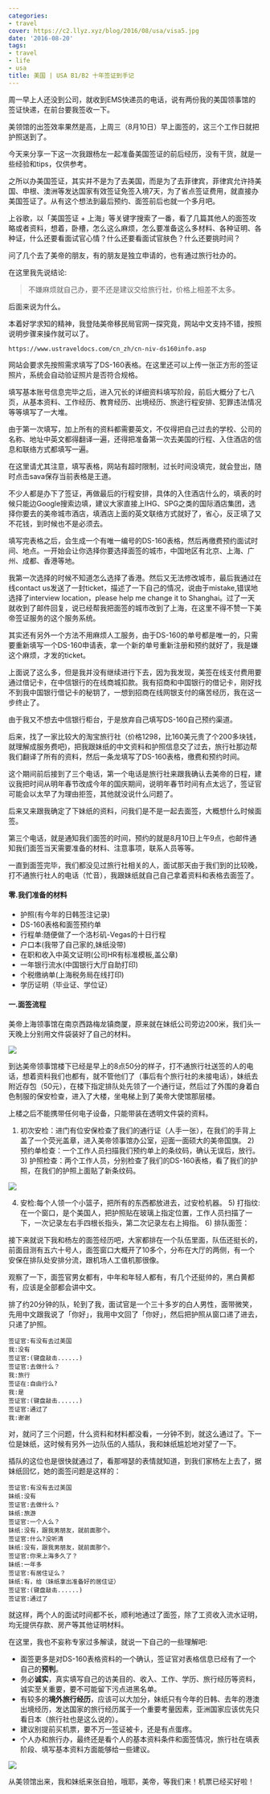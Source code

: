 ```yaml
---
categories:
- travel
cover: https://c2.llyz.xyz/blog/2016/08/usa/visa5.jpg
date: '2016-08-20'
tags:
- travel
- life
- usa
title: 美国 | USA B1/B2 十年签证到手记
---
```


周一早上人还没到公司，就收到EMS快递员的电话，说有两份我的美国领事馆的签证快递，在前台要我签收一下。

美领馆的出签效率果然是高，上周三（8月10日）早上面签的，这三个工作日就把护照送到了。

今天来分享一下这一次我跟杨左一起准备美国签证的前后经历，没有干货，就是一些经验和tips，仅供参考。

之所以办美国签证，其实并不是为了去美国，而是为了去菲律宾，菲律宾允许持美国、申根、澳洲等发达国家有效签证免签入境7天，为了省点签证费用，就直接办美国签证了。从有这个想法到最后预约、面签前后也就一个多月吧。

上谷歌，以「美国签证 + 上海」等关键字搜索了一番，看了几篇其他人的面签攻略或者资料，想着，卧槽，怎么这么麻烦，怎么要准备这么多材料、各种证明、各种证，什么还要看面试官心情？什么还要看面试官肤色？什么还要挑时间？

问了几个去了美帝的朋友，有的朋友是独立申请的，也有通过旅行社办的。

在这里我先说结论:

> 不嫌麻烦就自己办，要不还是建议交给旅行社，价格上相差不太多。

后面来说为什么。

本着好学求知的精神，我登陆美帝移民局官网一探究竟，网站中文支持不错，按照说明步骤来操作就可以了。

```
https://www.ustraveldocs.com/cn_zh/cn-niv-ds160info.asp
```

网站会要求先按照需求填写了DS-160表格。在这里还可以上传一张正方形的签证照片，系统会自动验证照片是否符合规格。

填写基本账号信息完毕之后，进入冗长的详细资料填写阶段，前后大概分了七八页，从基本资料、工作经历、教育经历、出境经历、旅途行程安排、犯罪违法情况等等填写了一大堆。

由于第一次填写，加上所有的资料都需要英文，不仅得把自己过去的学校、公司的名称、地址中英文都得翻译一遍，还得把准备第一次去美国的行程、入住酒店的信息和联络方式都填写一遍。

在这里请尤其注意，填写表格，网站有超时限制，过长时间没填完，就会登出，随时点击sava保存当前表格是王道。

不少人都是办下了签证，再做最后的行程安排，具体的入住酒店什么的，填表的时候只能边Google搜索边填，建议大家直接上IHG、SPG之类的国际酒店集团，选择你要去的美帝城市酒店，填酒店上面的英文联络方式就好了，省心，反正填了又不花钱，到时候也不是必须去。

填写完表格之后，会生成一个有唯一编号的DS-160表格，然后再缴费预约面试时间、地点。一开始会让你选择你要选择面签的城市，中国地区有北京、上海、广州、成都、香港等地。

我第一次选择的时候不知道怎么选择了香港。然后又无法修改城市，最后我通过在线contact us发送了一封ticket，描述了一下自己的情况，说由于mistake,错误地选择了interview location，please help me change it to Shanghai。过了一天就收到了邮件回复，说已经帮我把面签的城市改到了上海，在这里不得不赞一下美帝签证服务的这个服务系统。

其实还有另外一个方法不用麻烦人工服务，由于DS-160的单号都是唯一的，只需要重新填写一个DS-160申请表，拿一个新的单号重新注册和预约就好了，我是嫌这个麻烦，才发的ticket。

上面说了这么多，但是我并没有继续进行下去，因为我发现，美签在线支付费用要通过借记卡，在中信银行的在线商城扣款。我有招商和中国银行的借记卡，刚好找不到我中国银行借记卡的秘钥了，一想到招商在线网银支付的痛苦经历，我在这一步终止了。

由于我又不想去中信银行柜台，于是放弃自己填写DS-160自己预约渠道。

后来，找了一家比较大的淘宝旅行社（价格1298，比160美元贵了个200多块钱，就理解成服务费吧)，把我跟妹纸的中文资料和护照信息交了过去，旅行社那边帮我们翻译了所有的资料，然后一条龙填写了DS-160表格，缴费和预约时间。

这个期间前后接到了三个电话，第一个电话是旅行社来跟我确认去美帝的日程，建议我把时间从明年春节改成今年的国庆期间，说明年春节时间有点太远了，签证官可能会以太早了为理由拒签，其他就没说什么问题了。

后来又来跟我确定了下妹纸的资料，问我们是不是一起去面签，大概想什么时候面签。

第三个电话，就是通知我们面签的时间，预约的就是8月10日上午9点，也邮件通知我们面签当天需要准备的材料、注意事项，联系人员等等。

一直到面签完毕，我们都没见过旅行社相关的人，面试那天由于我们到的比较晚，打不通旅行社人的电话（忙音），我跟妹纸就自己自己拿着资料和表格去面签了。

#### 零.我们准备的材料

- 护照(有今年的日韩签注记录)
- DS-160表格和面签预约单
- 行程单:随便做了一个洛杉矶-Vegas的十日行程
- 户口本(我带了自己家的,妹纸没带)
- 在职和收入中英文证明(公司HR有标准模板,盖公章)
- 一年银行流水(中国银行大厅自助打印)
- 个税缴纳单(上海税务局在线打印)
- 学历证明（毕业证、学位证）

#### 一.面签流程

美帝上海领事馆在南京西路梅龙镇商厦，原来就在妹纸公司旁边200米，我们头一天晚上分别用文件袋装好了自己的材料。

![](https://c2.llyz.xyz/blog/2016/08/usa/visa5.jpg)

到达美帝领事馆楼下已经是早上的8点50分的样子，打不通旅行社送签的人的电话，想着资料我们也都有，就不管他们了（事后有个旅行社的未接电话），妹纸去附近存包（50元），在楼下指定排队处先领了一个通行证，然后过了外围的身着白色制服的保安检查，进入了大楼，坐电梯上到了美帝大使馆那层楼。

上楼之后不能携带任何电子设备，只能带装在透明文件袋的资料。

1) 初次安检：进门有位安保检查了我们的通行证（人手一张），在我们的手背上盖了一个荧光盖章，进入美帝领事馆办公室，迎面一面硕大的美帝国旗。 2) 预约单检查：一个工作人员扫描我们预约单上的条纹码，确认无误后，放行。 3) 护照检查：两个工作人员，分别检查了我们的DS-160表格，看了我们的护照，在我们的护照上面贴了新条纹码。

![](https://c2.llyz.xyz/blog/2016/08/usa/visa10.jpg)

4) 安检:每个人领一个小篮子，把所有的东西都放进去，过安检机器。 5) 打指纹:在一个窗口，是个美国人，把护照贴在玻璃上指定位置，工作人员扫描了一下，一次记录左右手四根长指头，第二次记录左右上拇指。 6) 排队面签：

接下来就说下我和杨左的面签经历吧，大家都排在一个队伍里面，队伍还挺长的，前面目测有五六十号人，面签窗口大概开了10多个，分布在大厅的两侧，有一个安保在排队处安排分流，跟机场人工值机那很像。

观察了一下，面签官男女都有，中年和年轻人都有，有几个还挺帅的，黑白黄都有，应该是全部都会讲中文。

排了约20分钟的队，轮到了我，面试官是一个三十多岁的白人男性，面带微笑，先用中文跟我说了「你好」，我用中文回了「你好」，然后把护照从窗口递了进去，只递了护照。

```
签证官:有没有去过美国
我:没有
签证官:(键盘敲击......)
签证官:去做什么？
我:旅行
签证在:自由行么?
我:是
签证官:(键盘敲击......)
签证官:通过了
我:谢谢
```

对，就问了三个问题，什么资料和材料都没看，一分钟不到，就这么通过了。下一位是妹纸，这时候有另外一边队伍的人插队，我和妹纸尴尬地对望了一下。

插队的这位也是很快就通过了，看那嘚瑟的表情就知道，到我们家杨左上去了，据妹纸回忆，她的面签问题是这样的：

```
签证官:有没有去过美国
妹纸:没有
签证官:去做什么？
妹纸:旅游
签证官:一个人么？
妹纸:没有，跟我男朋友，就前面那个。
签证官:什么?没听清
妹纸:没有，跟我男朋友，就前面那个。
签证官:你来上海多久了？
妹纸:一年多
签证官:有居住证么？
妹纸:有，给（妹纸拿出准备好的居住证）
签证官:(键盘敲击......)
签证官:通过了
```

就这样，两个人的面试时间都不长，顺利地通过了面签，除了工资收入流水证明，均无提供存款、房产等其他证明材料。

在这里，我也不妄称专家过多解读，就说一下自己的一些理解吧:

- 面签更多是对DS-160表格资料的一个确认，签证官对表格信息已经有了一个自己的**预判**。
- 务必**诚实**，真实填写自己的访美目的、收入、工作、学历、旅行经历等资料，诚实至关重要，要不可能留下污点进黑名单。
- 有较多的**境外旅行经历**，应该可以大加分，妹纸只有今年的日韩、去年的港澳出境经历，发达国家的旅行经历属于一个重要考量因素，亚洲国家应该优先只看日本（旅行社也是这么说的）。
- 建议别提前买机票，要不万一签证被卡，还是有点蛋疼。
- 个人办和旅行办，最终还是看个人的基本资料条件和面签情况，旅行社在填表阶段、填写基本资料方面能够给一些建议。

![](https://c2.llyz.xyz/blog/2016/08/usa/visa7.jpg)

从美领馆出来，我和妹纸来张自拍，哦耶，美帝，等我们来！机票已经买好啦！
